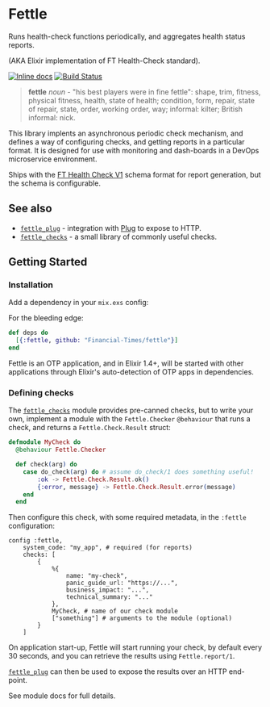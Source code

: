 # Fettle

Runs health-check functions periodically, and aggregates health status reports.

(AKA Elixir implementation of FT Health-Check standard).

[![Inline docs](http://inch-ci.org/github/Financial-Times/fettle.svg)](http://inch-ci.org/github/Financial-Times/fettle) [![Build Status](https://travis-ci.org/Financial-Times/fettle.svg?branch=master)](https://travis-ci.org/Financial-Times/fettle)

> **fettle**
*noun* - "his best players were in fine fettle": shape, trim, fitness, physical fitness, health, state of health; condition, form, repair, state of repair, state, order, working order, way; informal: kilter; British informal: nick.

This library implents an asynchronous periodic check mechanism, and defines a way of configuring checks, and getting reports in a particular format. It
is designed for use with monitoring and dash-boards in a DevOps microservice environment.

Ships with the [FT Health Check V1](FTHealthcheckstandard.pdf) schema format for report generation, but the schema is configurable.

## See also 

* [`fettle_plug`](https://github.com/Financial-Times/fettle_plug) - integration with [Plug](https://github.com/elixir-lang/plug) to expose to HTTP.
* [`fettle_checks`](https://github.com/Financial-Times/fettle_checks) - a small library of commonly useful checks.

## Getting Started

### Installation

Add a dependency in your `mix.exs` config:

For the bleeding edge:

```elixir
def deps do
  [{:fettle, github: "Financial-Times/fettle"}]
end
```

Fettle is an OTP application, and in Elixir 1.4+, will be started with other applications through Elixir's auto-detection of OTP apps in dependencies.

### Defining checks

The [`fettle_checks`]() module provides pre-canned checks, but to write your own, implement a module with the `Fettle.Checker` `@behaviour` that runs a check, and returns a `Fettle.Check.Result` struct:

```elixir
defmodule MyCheck do
  @behaviour Fettle.Checker

  def check(arg) do
    case do_check(arg) do # assume do_check/1 does something useful!
        :ok -> Fettle.Check.Result.ok()
        {:error, message} -> Fettle.Check.Result.error(message)
    end
  end
```

Then configure this check, with some required metadata, in the `:fettle` configuration:

```elxir
config :fettle,
    system_code: "my_app", # required (for reports)
    checks: [
        {
            %{
                name: "my-check",
                panic_guide_url: "https://...",
                business_impact: "...",
                technical_summary: "..."
            },
            MyCheck, # name of our check module
            ["something"] # arguments to the module (optional)
        }
    ]
```

On application start-up, Fettle will start running your check, by default every 30 seconds, and you can retrieve the results using `Fettle.report/1`.

[`fettle_plug`](https://github.com/Financial-Times/fettle_plug) can then be used to expose the results over an HTTP end-point.

See module docs for full details.
